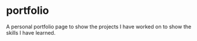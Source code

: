 # portfolio
A personal portfolio page to show the projects I have worked on to show the skills I have learned.